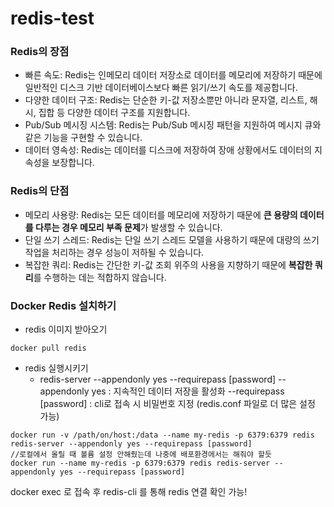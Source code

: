 # redis-test

### Redis의 장점

- 빠른 속도: Redis는 인메모리 데이터 저장소로 데이터를 메모리에 저장하기 때문에 일반적인 디스크 기반 데이터베이스보다 빠른 읽기/쓰기 속도를 제공합니다.
- 다양한 데이터 구조: Redis는 단순한 키-값 저장소뿐만 아니라 문자열, 리스트, 해시, 집합 등 다양한 데이터 구조를 지원합니다.
- Pub/Sub 메시징 시스템: Redis는 Pub/Sub 메시징 패턴을 지원하여 메시지 큐와 같은 기능을 구현할 수 있습니다.
- 데이터 영속성: Redis는 데이터를 디스크에 저장하여 장애 상황에서도 데이터의 지속성을 보장합니다.

### Redis의 단점

- 메모리 사용량: Redis는 모든 데이터를 메모리에 저장하기 때문에 **큰 용량의 데이터를 다루는 경우 메모리 부족 문제**가 발생할 수 있습니다.
- 단일 쓰기 스레드: Redis는 단일 쓰기 스레드 모델을 사용하기 때문에 대량의 쓰기 작업을 처리하는 경우 성능이 저하될 수 있습니다.
- 복잡한 쿼리: Redis는 간단한 키-값 조회 위주의 사용을 지향하기 때문에 **복잡한 쿼리**를 수행하는 데는 적합하지 않습니다.

### Docker Redis 설치하기
- redis 이미지 받아오기

```
docker pull redis
```
- redis 실행시키기 
    - redis-server --appendonly yes --requirepass [password]
        --appendonly yes : 지속적인 데이터 저장을 활성화
        --requirepass [password] : cli로 접속 시 비밀번호 지정 (redis.conf 파일로 더 많은 설정 가능)

```
docker run -v /path/on/host:/data --name my-redis -p 6379:6379 redis redis-server --appendonly yes --requirepass [password]
//로컬에서 올릴 때 볼륨 설정 안해줬는데 나중에 배포환경에서는 해줘야 할듯
docker run --name my-redis -p 6379:6379 redis redis-server --appendonly yes --requirepass [password] 
```

docker exec 로 접속 후 redis-cli 를 통해 redis 연결 확인 가능!